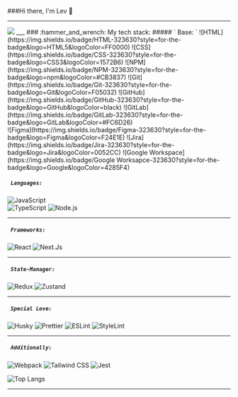 ###Hi there, I'm Lev 💎
___
<img src='https://media1.tenor.com/m/XPRG-4ujVMIAAAAd/cat-work-in-progress.gif'/>
___
### :hammer_and_wrench:  My tech stack:
##### ` Base: `
![HTML](https://img.shields.io/badge/HTML-323630?style=for-the-badge&logo=HTML5&logoColor=FF0000)
![CSS](https://img.shields.io/badge/CSS-323630?style=for-the-badge&logo=CSS3&logoColor=1572B6)
![NPM](https://img.shields.io/badge/NPM-323630?style=for-the-badge&logo=npm&logoColor=#CB3837)
![Git](https://img.shields.io/badge/Git-323630?style=for-the-badge&logo=Git&logoColor=F05032)
![GitHub](https://img.shields.io/badge/GitHub-323630?style=for-the-badge&logo=GitHub&logoColor=black)
![GitLab](https://img.shields.io/badge/GitLab-323630?style=for-the-badge&logo=GitLab&logoColor=#FC6D26)<br/>
![Figma](https://img.shields.io/badge/Figma-323630?style=for-the-badge&logo=Figma&logoColor=F24E1E)
![Jira](https://img.shields.io/badge/Jira-323630?style=for-the-badge&logo=Jira&logoColor=0052CC)
![Google Workspace](https://img.shields.io/badge/Google Worksapce-323630?style=for-the-badge&logo=Google&logoColor=4285F4)

##### ` Languages: `
![JavaScript](https://img.shields.io/badge/JavaScript-323630?style=for-the-badge&logo=JavaScript&logoColor=F7DF1E)<br/>
![TypeScript](https://img.shields.io/badge/TypeScript-323630?style=for-the-badge&logo=TypeScript&logoColor=1E90FF)
![Node.js](https://img.shields.io/badge/Node.js-323630?style=for-the-badge&logo=Node.js&logoColor=#339933)
___
##### ` Frameworks: `
![React](https://img.shields.io/badge/React-323630?style=for-the-badge&logo=React&logoColor=87CEFA)
![Next.Js](https://img.shields.io/badge/Next.js-323630?style=for-the-badge&logo=Next.js&logoColor=black)
___
##### ` State-Manager: `
![Redux](https://img.shields.io/badge/Redux-323630?style=for-the-badge&logo=Redux&logoColor=0000CD)
![Zustand](https://img.shields.io/badge/Zustand-323630?style=for-the-badge&logo=Zustand&logoColor=0000CD)
___
##### ` Special Love: `
![Husky](https://img.shields.io/badge/Husky-323630?style=for-the-badge&logo=Husky&logoColor=#F7B93E)
![Prettier](https://img.shields.io/badge/Prettier-323630?style=for-the-badge&logo=Prettier&logoColor=#F7B93E)
![ESLint](https://img.shields.io/badge/ESLint-323630?style=for-the-badge&logo=ESLint&logoColor=4B32C3)
![StyleLint](https://img.shields.io/badge/StyleLint-323630?style=for-the-badge&logo=StyleLint&logoColor=white)
___
##### ` Additionally: `
![Webpack](https://img.shields.io/badge/Webpack-323630?style=for-the-badge&logo=webpack&logoColor=#8DD6F9)
![Tailwind CSS](https://img.shields.io/badge/Tailwind_CSS-323630?style=for-the-badge&logo=tailwind-css&logoColor=#06B6D4)
![Jest](https://img.shields.io/badge/Jest-323630?style=for-the-badge&logo=Jest&logoColor=C21325)

![Top Langs](https://github-readme-stats.vercel.app/api/top-langs/?username=Vadim-Matsul&layout=compact&theme=tokyonight)
___
<!--
**lev-odintsov/lev-odintsov** is a ✨ _special_ ✨ repository because its `README.md` (this file) appears on your GitHub profile.

Here are some ideas to get you started:

- 🔭 I’m currently working on ...
- 🌱 I’m currently learning ...
- 👯 I’m looking to collaborate on ...
- 🤔 I’m looking for help with ...
- 💬 Ask me about ...
- 📫 How to reach me: ...
- 😄 Pronouns: ...
- ⚡ Fun fact: ...
-->
